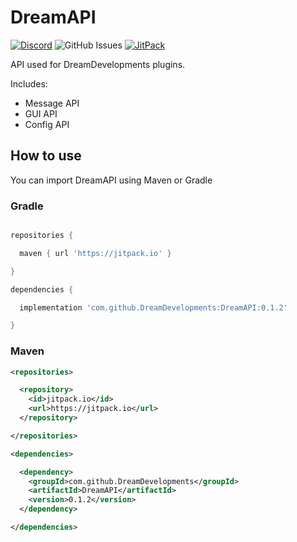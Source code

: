 # DreamAPI 
[![Discord](https://img.shields.io/discord/746768784139747400?logo=discord&logoColor=white&label=support&color=blue)](https://discord.gg/dream-developments-746768784139747400)
![GitHub Issues](https://img.shields.io/github/issues/DreamDevelopments/DreamAPI?color=orange)
[![JitPack](https://jitpack.io/v/DreamDevelopments/DreamAPI.svg)](https://jitpack.io/#DreamDevelopments/DreamAPI)

API used for DreamDevelopments plugins.

Includes:
- Message API
- GUI API
- Config API

## How to use

You can import DreamAPI using Maven or Gradle

### Gradle
```gradle

repositories {

  maven { url 'https://jitpack.io' }

}

dependencies {

  implementation 'com.github.DreamDevelopments:DreamAPI:0.1.2'

}
```

### Maven
```xml
<repositories>

  <repository>
    <id>jitpack.io</id>
    <url>https://jitpack.io</url>
  </repository>

</repositories>

<dependencies>

  <dependency>
    <groupId>com.github.DreamDevelopments</groupId>
    <artifactId>DreamAPI</artifactId>
    <version>0.1.2</version>
  </dependency>

</dependencies>
